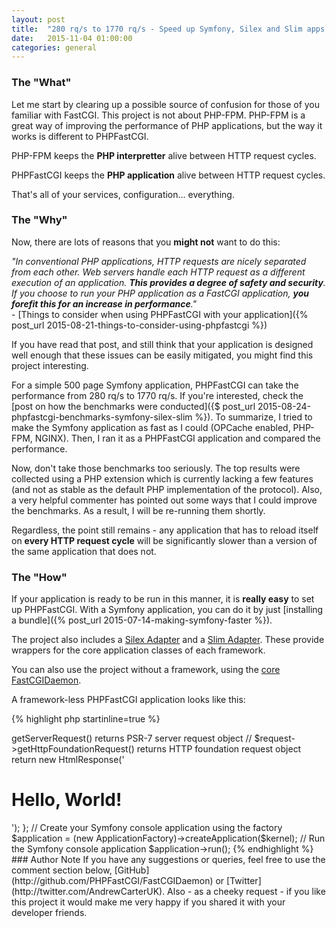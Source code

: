 ```yaml
---
layout: post
title:  "280 rq/s to 1770 rq/s - Speed up Symfony, Silex and Slim apps with PHPFastCGI"
date:   2015-11-04 01:00:00
categories: general
---
```


### The "What"

Let me start by clearing up a possible source of confusion for those of you familiar with FastCGI. This project is not about PHP-FPM. PHP-FPM is a great way of improving the performance of PHP applications, but the way it works is different to PHPFastCGI.

PHP-FPM keeps the **PHP interpretter** alive between HTTP request cycles.

PHPFastCGI keeps the **PHP application** alive between HTTP request cycles.

That's all of your services, configuration... everything.

### The "Why"

Now, there are lots of reasons that you **might not** want to do this:

_"In conventional PHP applications, HTTP requests are nicely separated from each other. Web servers handle each HTTP request as a different execution of an application. **This provides a degree of safety and security**. If you choose to run your PHP application as a FastCGI application, **you forefit this for an increase in performance**."_
<br />\- [Things to consider when using PHPFastCGI with your application]({% post_url 2015-08-21-things-to-consider-using-phpfastcgi %})

If you have read that post, and still think that your application is designed well enough that these issues can be easily mitigated, you might find this project interesting.

For a simple 500 page Symfony application, PHPFastCGI can take the performance from 280 rq/s to 1770 rq/s. If you're interested, check the [post on how the benchmarks were conducted]({$ post_url 2015-08-24-phpfastcgi-benchmarks-symfony-silex-slim %}). To summarize, I tried to make the Symfony application as fast as I could (OPCache enabled, PHP-FPM, NGINX). Then, I ran it as a PHPFastCGI application and compared the performance.

Now, don't take those benchmarks too seriously. The top results were collected using a PHP extension which is currently lacking a few features (and not as stable as the default PHP implementation of the protocol). Also, a very helpful commenter has pointed out some ways that I could improve the benchmarks. As a result, I will be re-running them shortly.

Regardless, the point still remains - any application that has to reload itself on **every HTTP request cycle** will be significantly slower than a version of the same application that does not.

### The "How"

If your application is ready to be run in this manner, it is **really easy** to set up PHPFastCGI. With a Symfony application, you can do it by just [installing a bundle]({% post_url 2015-07-14-making-symfony-faster %}).

The project also includes a [Silex Adapter](http://github.com/PHPFastCGI/SilexAdapter) and a [Slim Adapter](http://github.com/PHPFastCGI/SlimAdapter). These provide wrappers for the core application classes of each framework.

You can also use the project without a framework, using the [core FastCGIDaemon](http://github.com/PHPFastCGI/FastCGIDaemon).

A framework-less PHPFastCGI application looks like this:

{% highlight php startinline=true %}
<?php // command.php

// Include the composer autoloader
require_once dirname(__FILE__) . '/../vendor/autoload.php';

use PHPFastCGI\FastCGIDaemon\ApplicationFactory;
use PHPFastCGI\FastCGIDaemon\Http\RequestInterface;
use Zend\Diactoros\Response\HtmlResponse;

// A simple kernel. This is the core of your application
$kernel = function (RequestInterface $request) {
    // $request->getServerRequest()         returns PSR-7 server request object
    // $request->getHttpFoundationRequest() returns HTTP foundation request object
    return new HtmlResponse('<h1>Hello, World!</h1>');
};

// Create your Symfony console application using the factory
$application = (new ApplicationFactory)->createApplication($kernel);

// Run the Symfony console application
$application->run();
{% endhighlight %}

### Author Note

If you have any suggestions or queries, feel free to use the comment section below, [GitHub](http://github.com/PHPFastCGI/FastCGIDaemon) or [Twitter](http://twitter.com/AndrewCarterUK).

Also - as a cheeky request - if you like this project it would make me very happy if you shared it with your developer friends.

